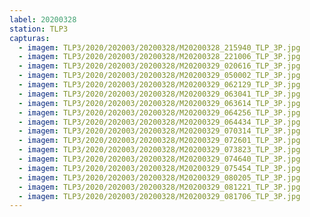```yaml
---
label: 20200328
station: TLP3
capturas:
  - imagem: TLP3/2020/202003/20200328/M20200328_215940_TLP_3P.jpg
  - imagem: TLP3/2020/202003/20200328/M20200328_221006_TLP_3P.jpg
  - imagem: TLP3/2020/202003/20200328/M20200329_020616_TLP_3P.jpg
  - imagem: TLP3/2020/202003/20200328/M20200329_050002_TLP_3P.jpg
  - imagem: TLP3/2020/202003/20200328/M20200329_062129_TLP_3P.jpg
  - imagem: TLP3/2020/202003/20200328/M20200329_063041_TLP_3P.jpg
  - imagem: TLP3/2020/202003/20200328/M20200329_063614_TLP_3P.jpg
  - imagem: TLP3/2020/202003/20200328/M20200329_064256_TLP_3P.jpg
  - imagem: TLP3/2020/202003/20200328/M20200329_064434_TLP_3P.jpg
  - imagem: TLP3/2020/202003/20200328/M20200329_070314_TLP_3P.jpg
  - imagem: TLP3/2020/202003/20200328/M20200329_072601_TLP_3P.jpg
  - imagem: TLP3/2020/202003/20200328/M20200329_073823_TLP_3P.jpg
  - imagem: TLP3/2020/202003/20200328/M20200329_074640_TLP_3P.jpg
  - imagem: TLP3/2020/202003/20200328/M20200329_075454_TLP_3P.jpg
  - imagem: TLP3/2020/202003/20200328/M20200329_080205_TLP_3P.jpg
  - imagem: TLP3/2020/202003/20200328/M20200329_081221_TLP_3P.jpg
  - imagem: TLP3/2020/202003/20200328/M20200329_081706_TLP_3P.jpg
---
```

